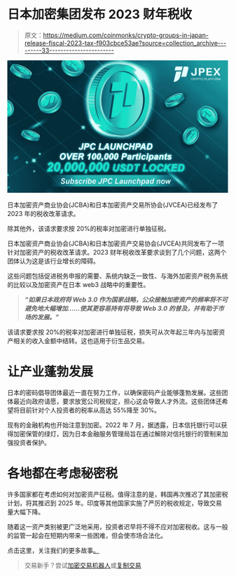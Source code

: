 # 日本加密集团发布 2023 财年税收

> 原文：<https://medium.com/coinmonks/crypto-groups-in-japan-release-fiscal-2023-tax-f903cbce53ae?source=collection_archive---------33----------------------->

![](img/ec3998f4d4e25d756a9a82ddbfcdc451.png)

日本加密资产商业协会(JCBA)和日本加密资产交易所协会(JVCEA)已经发布了 2023 年的税收改革请求。

除其他外，该请求要求按 20%的税率对加密进行单独征税。

日本加密资产商业协会(JCBA)和日本加密资产交易协会(JVCEA)共同发布了一项针对加密资产的税收改革请求。2023 财年税收改革要求谈到了几个问题，这两个团体认为这是该行业增长的障碍。

这些问题包括促进税务申报的需要、系统内缺乏一致性、与海外加密资产税务系统的比较以及加密资产在日本 web3 战略中的重要性。

> ***“如果日本政府将 Web 3.0 作为国家战略，公众接触加密资产的频率将不可避免地大幅增加……使其更容易持有将导致 Web 3.0 的普及，并有助于市场的发展。”***

该请求要求按 20%的税率对加密进行单独征税，损失可从次年起三年内与加密资产相关的收入金额中结转。这也适用于衍生品交易。

# 让产业蓬勃发展

日本的密码倡导团体最近一直在努力工作，以确保密码产业能够蓬勃发展。这些团体最近向政府请愿，要求放宽公司税规定，担心这会导致人才外流。这些团体还希望将目前针对个人投资者的税率从高达 55%降至 30%。

现有的金融机构也开始注意到加密。2022 年 7 月，据透露，日本信托银行可以获得加密保管的绿灯，因为日本金融服务管理局旨在通过解除对信托银行的管制来加强投资者保护。

# 各地都在考虑秘密税

许多国家都在考虑如何对加密资产征税。值得注意的是，韩国再次推迟了其加密税计划，将其推迟到 2025 年。印度等其他国家实施了严厉的税收规定，导致交易量大幅下降。

随着这一资产类别被更广泛地采用，投资者迟早将不得不应对加密税收。这与一般的监管一起会在短期内带来一些困难，但会使市场合法化。

点击这里，关注我们的更多故事[。](http://t.me/etellworld)

> 交易新手？尝试[加密交易机器人](/coinmonks/crypto-trading-bot-c2ffce8acb2a)或[复制交易](/coinmonks/top-10-crypto-copy-trading-platforms-for-beginners-d0c37c7d698c)